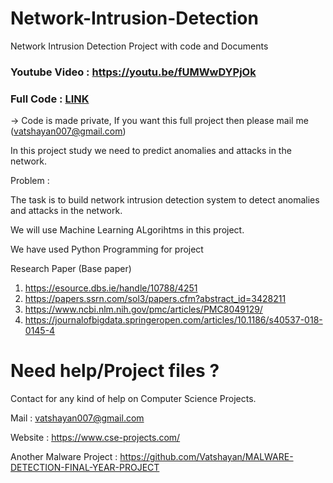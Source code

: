 # Network-Intrusion-Detection
Network Intrusion Detection Project with code and Documents

### Youtube Video : https://youtu.be/fUMWwDYPjOk

### Full Code : [LINK](https://colab.research.google.com/drive/1LCaFLFNf4dOUU1jznIhaVEdBeb_F7K4L?usp=sharing)

-> Code is made private, If you want this full project then please mail me (vatshayan007@gmail.com) 

In this project study we need to predict anomalies and attacks in the network.

Problem :

The task is to build network intrusion detection system to detect anomalies and attacks in the network.

We will use Machine Learning ALgorihtms in this project.

We have used Python Programming for project

Research Paper (Base paper)
1. https://esource.dbs.ie/handle/10788/4251
2. https://papers.ssrn.com/sol3/papers.cfm?abstract_id=3428211
3. https://www.ncbi.nlm.nih.gov/pmc/articles/PMC8049129/
4. https://journalofbigdata.springeropen.com/articles/10.1186/s40537-018-0145-4


# Need help/Project files ?

Contact for any kind of help on Computer Science Projects. 

Mail : vatshayan007@gmail.com

Website : https://www.cse-projects.com/

Another Malware Project : https://github.com/Vatshayan/MALWARE-DETECTION-FINAL-YEAR-PROJECT
